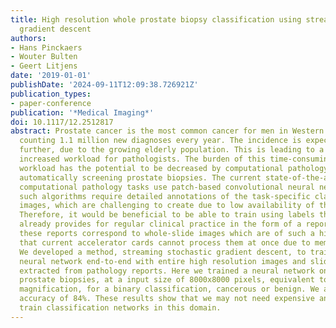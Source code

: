 ```yaml
---
title: High resolution whole prostate biopsy classification using streaming stochastic
  gradient descent
authors:
- Hans Pinckaers
- Wouter Bulten
- Geert Litjens
date: '2019-01-01'
publishDate: '2024-09-11T12:09:38.726921Z'
publication_types:
- paper-conference
publication: '*Medical Imaging*'
doi: 10.1117/12.2512817
abstract: Prostate cancer is the most common cancer for men in Western countries,
  counting 1.1 million new diagnoses every year. The incidence is expected to increase
  further, due to the growing elderly population. This is leading to a significantly
  increased workload for pathologists. The burden of this time-consuming and repetitive
  workload has the potential to be decreased by computational pathology, e.g., by
  automatically screening prostate biopsies. The current state-of-the-art in many
  computational pathology tasks use patch-based convolutional neural networks. Developing
  such algorithms require detailed annotations of the task-specific classes on whole-slide
  images, which are challenging to create due to low availability of the pathologists.
  Therefore, it would be beneficial to be able to train using labels the pathologist
  already provides for regular clinical practice in the form of a report. However,
  these reports correspond to whole-slide images which are of such a high resolution
  that current accelerator cards cannot process them at once due to memory constraints.
  We developed a method, streaming stochastic gradient descent, to train a convolutional
  neural network end-to-end with entire high resolution images and slide-level labels
  extracted from pathology reports. Here we trained a neural network on 2812 whole
  prostate biopsies, at a input size of 8000x8000 pixels, equivalent to 50x total
  magnification, for a binary classification, cancerous or benign. We achieved an
  accuracy of 84%. These results show that we may not need expensive annotations to
  train classification networks in this domain.
---
```

